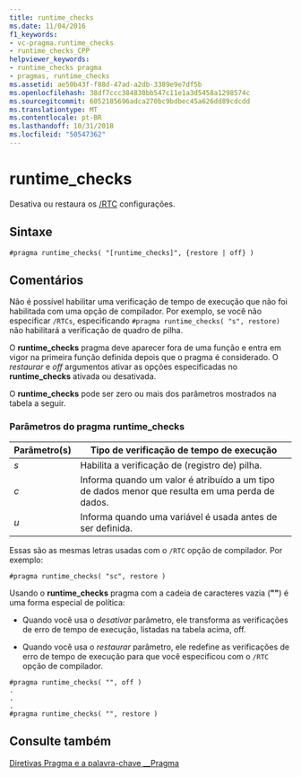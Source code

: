 ```yaml
---
title: runtime_checks
ms.date: 11/04/2016
f1_keywords:
- vc-pragma.runtime_checks
- runtime_checks_CPP
helpviewer_keywords:
- runtime_checks pragma
- pragmas, runtime_checks
ms.assetid: ae50b43f-f88d-47ad-a2db-3389e9e7df5b
ms.openlocfilehash: 38df7ccc384830bb547c11e1a3d5458a1298574c
ms.sourcegitcommit: 6052185696adca270bc9bdbec45a626dd89cdcdd
ms.translationtype: MT
ms.contentlocale: pt-BR
ms.lasthandoff: 10/31/2018
ms.locfileid: "50547362"
---
```

# <a name="runtimechecks"></a>runtime_checks
Desativa ou restaura os [/RTC](../build/reference/rtc-run-time-error-checks.md) configurações.

## <a name="syntax"></a>Sintaxe

```
#pragma runtime_checks( "[runtime_checks]", {restore | off} )
```

## <a name="remarks"></a>Comentários

Não é possível habilitar uma verificação de tempo de execução que não foi habilitada com uma opção de compilador. Por exemplo, se você não especificar `/RTCs`, especificando `#pragma runtime_checks( "s", restore)` não habilitará a verificação de quadro de pilha.

O **runtime_checks** pragma deve aparecer fora de uma função e entra em vigor na primeira função definida depois que o pragma é considerado. O *restaurar* e *off* argumentos ativar as opções especificadas no **runtime_checks** ativada ou desativada.

O **runtime_checks** pode ser zero ou mais dos parâmetros mostrados na tabela a seguir.

### <a name="parameters-of-the-runtimechecks-pragma"></a>Parâmetros do pragma runtime_checks

|Parâmetro(s)|Tipo de verificação de tempo de execução|
|--------------------|-----------------------------|
|*s*|Habilita a verificação de (registro de) pilha.|
|*c*|Informa quando um valor é atribuído a um tipo de dados menor que resulta em uma perda de dados.|
|*u*|Informa quando uma variável é usada antes de ser definida.|

Essas são as mesmas letras usadas com o `/RTC` opção de compilador. Por exemplo:

```
#pragma runtime_checks( "sc", restore )
```

Usando o **runtime_checks** pragma com a cadeia de caracteres vazia (**""**) é uma forma especial de política:

- Quando você usa o *desativar* parâmetro, ele transforma as verificações de erro de tempo de execução, listadas na tabela acima, off.

- Quando você usa o *restaurar* parâmetro, ele redefine as verificações de erro de tempo de execução para que você especificou com o `/RTC` opção de compilador.

```
#pragma runtime_checks( "", off )
.
.
.
#pragma runtime_checks( "", restore )
```

## <a name="see-also"></a>Consulte também

[Diretivas Pragma e a palavra-chave __Pragma](../preprocessor/pragma-directives-and-the-pragma-keyword.md)